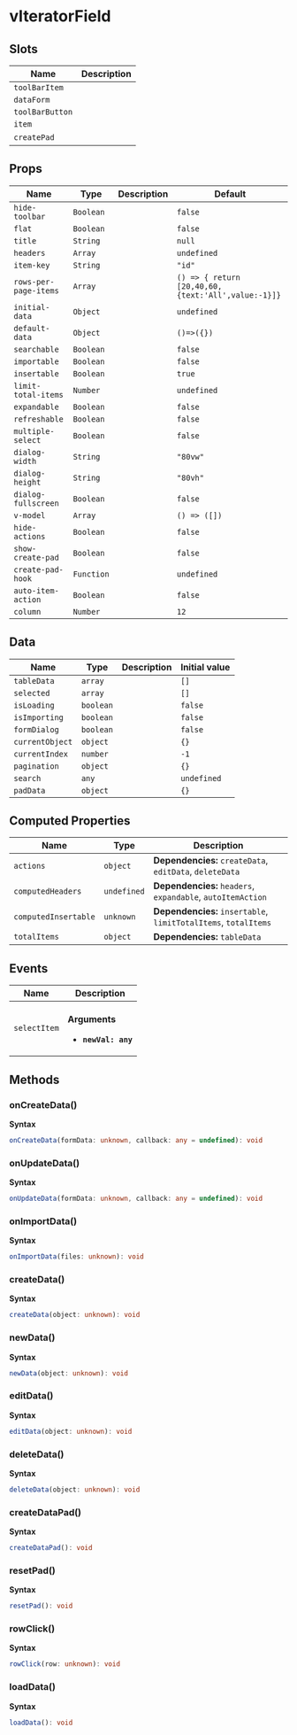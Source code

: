 # vIteratorField

## Slots

| Name            | Description |
| --------------- | ----------- |
| `toolBarItem`   |             |
| `dataForm`      |             |
| `toolBarButton` |             |
| `item`          |             |
| `createPad`     | &nbsp;      |

## Props

| Name                  | Type       | Description | Default                                            |
| --------------------- | ---------- | ----------- | -------------------------------------------------- |
| `hide-toolbar`        | `Boolean`  |             | `false`                                            |
| `flat`                | `Boolean`  |             | `false`                                            |
| `title`               | `String`   |             | `null`                                             |
| `headers`             | `Array`    |             | `undefined`                                        |
| `item-key`            | `String`   |             | `"id"`                                             |
| `rows-per-page-items` | `Array`    |             | `() => { return [20,40,60,{text:'All',value:-1}]}` |
| `initial-data`        | `Object`   |             | `undefined`                                        |
| `default-data`        | `Object`   |             | `()=>({})`                                         |
| `searchable`          | `Boolean`  |             | `false`                                            |
| `importable`          | `Boolean`  |             | `false`                                            |
| `insertable`          | `Boolean`  |             | `true`                                             |
| `limit-total-items`   | `Number`   |             | `undefined`                                        |
| `expandable`          | `Boolean`  |             | `false`                                            |
| `refreshable`         | `Boolean`  |             | `false`                                            |
| `multiple-select`     | `Boolean`  |             | `false`                                            |
| `dialog-width`        | `String`   |             | `"80vw"`                                           |
| `dialog-height`       | `String`   |             | `"80vh"`                                           |
| `dialog-fullscreen`   | `Boolean`  |             | `false`                                            |
| `v-model`             | `Array`    |             | `() => ([])`                                       |
| `hide-actions`        | `Boolean`  |             | `false`                                            |
| `show-create-pad`     | `Boolean`  |             | `false`                                            |
| `create-pad-hook`     | `Function` |             | `undefined`                                        |
| `auto-item-action`    | `Boolean`  |             | `false`                                            |
| `column`              | `Number`   |             | `12`                                               |

## Data

| Name            | Type      | Description | Initial value |
| --------------- | --------- | ----------- | ------------- |
| `tableData`     | `array`   |             | `[]`          |
| `selected`      | `array`   |             | `[]`          |
| `isLoading`     | `boolean` |             | `false`       |
| `isImporting`   | `boolean` |             | `false`       |
| `formDialog`    | `boolean` |             | `false`       |
| `currentObject` | `object`  |             | `{}`          |
| `currentIndex`  | `number`  |             | `-1`          |
| `pagination`    | `object`  |             | `{}`          |
| `search`        | `any`     |             | `undefined`   |
| `padData`       | `object`  |             | `{}`          |

## Computed Properties

| Name                 | Type        | Description                                                     |
| -------------------- | ----------- | --------------------------------------------------------------- |
| `actions`            | `object`    | **Dependencies:** `createData`, `editData`, `deleteData`        |
| `computedHeaders`    | `undefined` | **Dependencies:** `headers`, `expandable`, `autoItemAction`     |
| `computedInsertable` | `unknown`   | **Dependencies:** `insertable`, `limitTotalItems`, `totalItems` |
| `totalItems`         | `object`    | **Dependencies:** `tableData`                                   |

## Events

| Name         | Description                                                |
| ------------ | ---------------------------------------------------------- |
| `selectItem` | <br/>**Arguments**<br/><ul><li>**`newVal: any`**</li></ul> |

## Methods

### onCreateData()

**Syntax**

```typescript
onCreateData(formData: unknown, callback: any = undefined): void
```

### onUpdateData()

**Syntax**

```typescript
onUpdateData(formData: unknown, callback: any = undefined): void
```

### onImportData()

**Syntax**

```typescript
onImportData(files: unknown): void
```

### createData()

**Syntax**

```typescript
createData(object: unknown): void
```

### newData()

**Syntax**

```typescript
newData(object: unknown): void
```

### editData()

**Syntax**

```typescript
editData(object: unknown): void
```

### deleteData()

**Syntax**

```typescript
deleteData(object: unknown): void
```

### createDataPad()

**Syntax**

```typescript
createDataPad(): void
```

### resetPad()

**Syntax**

```typescript
resetPad(): void
```

### rowClick()

**Syntax**

```typescript
rowClick(row: unknown): void
```

### loadData()

**Syntax**

```typescript
loadData(): void
```
